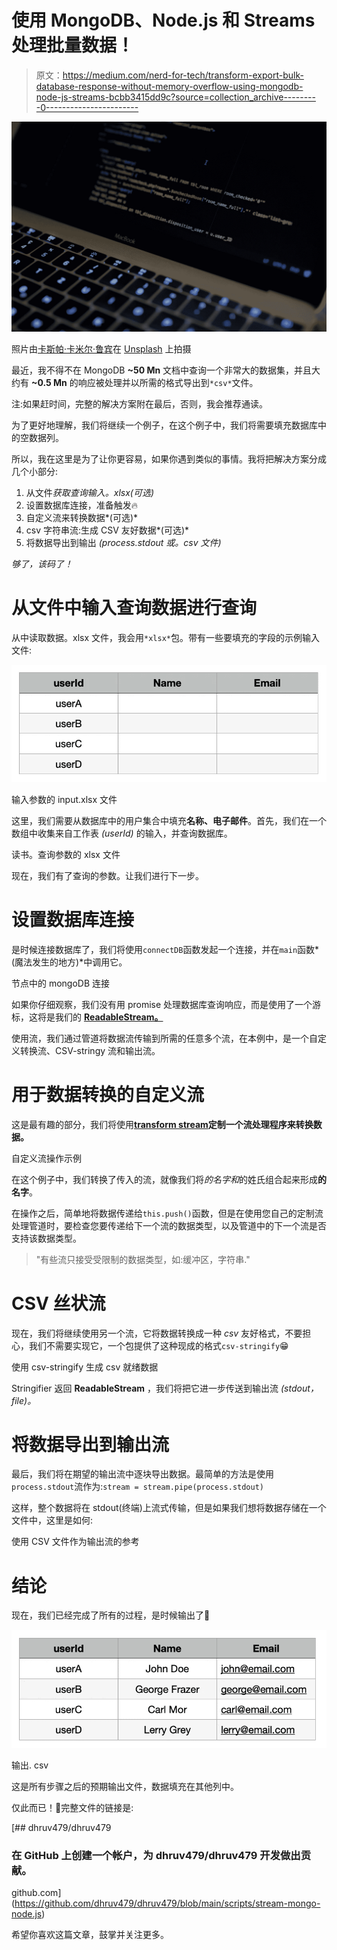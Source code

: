 # 使用 MongoDB、Node.js 和 Streams 处理批量数据！

> 原文：<https://medium.com/nerd-for-tech/transform-export-bulk-database-response-without-memory-overflow-using-mongodb-node-js-streams-bcbb3415dd9c?source=collection_archive---------0----------------------->

![](img/ce2cdaf9edb273a5e1919bfac434142b.png)

照片由[卡斯帕·卡米尔·鲁宾](https://unsplash.com/@casparrubin?utm_source=medium&utm_medium=referral)在 [Unsplash](https://unsplash.com?utm_source=medium&utm_medium=referral) 上拍摄

最近，我不得不在 MongoDB **~50 Mn** 文档中查询一个非常大的数据集，并且大约有 **~0.5 Mn** 的响应被处理并以所需的格式导出到`*csv*`文件。

注:如果赶时间，完整的解决方案附在最后，否则，我会推荐通读。

为了更好地理解，我们将继续一个例子，在这个例子中，我们将需要填充数据库中的空数据列。

所以，我在这里是为了让你更容易，如果你遇到类似的事情。我将把解决方案分成几个小部分:

1.  从文件*获取查询输入。xlsx(可选)*
2.  设置数据库连接，准备触发🔥
3.  自定义流来转换数据*(可选)*
4.  csv 字符串流:生成 CSV 友好数据*(可选)*
5.  将数据导出到输出 *(process.stdout 或。csv 文件)*

*够了，该码了！*

# 从文件中输入查询数据进行查询

从中读取数据。xlsx 文件，我会用`*xlsx*`包。带有一些要填充的字段的示例输入文件:

![](img/3067fe25f82f3de6471de1be3ee2fde0.png)

输入参数的 input.xlsx 文件

这里，我们需要从数据库中的用户集合中填充**名称、电子邮件**。首先，我们在一个数组中收集来自工作表 *(userId)* 的输入，并查询数据库。

读书。查询参数的 xlsx 文件

现在，我们有了查询的参数。让我们进行下一步。

# 设置数据库连接

是时候连接数据库了，我们将使用`connectDB`函数发起一个连接，并在`main`函数*(魔法发生的地方)*中调用它。

节点中的 mongoDB 连接

如果你仔细观察，我们没有用 promise 处理数据库查询响应，而是使用了一个游标，这将是我们的 [**ReadableStream。**](https://developer.mozilla.org/en-US/docs/Web/API/ReadableStream)

使用流，我们通过管道将数据流传输到所需的任意多个流，在本例中，是一个自定义转换流、CSV-stringy 流和输出流。

# 用于数据转换的自定义流

这是最有趣的部分，我们将使用[**transform stream**](https://developer.mozilla.org/en-US/docs/Web/API/TransformStream)**定制一个流处理程序来转换数据。**

自定义流操作示例

在这个例子中，我们转换了传入的流，就像我们将*的名字和*的姓氏组合起来形成**的名字**。

在操作之后，简单地将数据传递给`this.push()`函数，但是在使用您自己的定制流处理管道时，要检查您要传递给下一个流的数据类型，以及管道中的下一个流是否支持该数据类型。

> "有些流只接受受限制的数据类型，如:缓冲区，字符串."

# CSV 丝状流

现在，我们将继续使用另一个流，它将数据转换成一种 *csv* 友好格式，不要担心，我们不需要实现它，一个包提供了这种现成的格式`csv-stringify`😁

使用 csv-stringify 生成 csv 就绪数据

Stringifier 返回 **ReadableStream** ，我们将把它进一步传送到输出流 *(stdout，file)。*

# 将数据导出到输出流

最后，我们将在期望的输出流中逐块导出数据。最简单的方法是使用`process.stdout`流作为:`stream = stream.pipe(process.stdout)`

这样，整个数据将在 stdout(终端)上流式传输，但是如果我们想将数据存储在一个文件中，这里是如何:

使用 CSV 文件作为输出流的参考

# 结论

现在，我们已经完成了所有的过程，是时候输出了👀

![](img/360bc66fb7296e12e65033e90a54c6c9.png)

输出. csv

这是所有步骤之后的预期输出文件，数据填充在其他列中。

仅此而已！🎉完整文件的链接是:

[](https://github.com/dhruv479/dhruv479/blob/main/scripts/stream-mongo-node.js) [## dhruv479/dhruv479

### 在 GitHub 上创建一个帐户，为 dhruv479/dhruv479 开发做出贡献。

github.com](https://github.com/dhruv479/dhruv479/blob/main/scripts/stream-mongo-node.js) 

希望你喜欢这篇文章，鼓掌并关注更多。